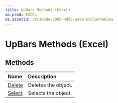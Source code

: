 ```yaml
---
title: UpBars Methods (Excel)
ms.prod: EXCEL
ms.assetid: c8c1eade-c9db-4d96-aa8b-6b71a04663aa
---
```



# UpBars Methods (Excel)

## Methods



|**Name**|**Description**|
|:-----|:-----|
|[Delete](upbars-delete-method-excel.md)|Deletes the object.|
|[Select](upbars-select-method-excel.md)|Selects the object.|


